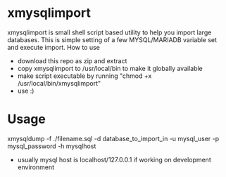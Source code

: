 # xmysqlimport

xmysqlimport is small shell script based utility to help you import large databases. This is simple setting of a few MYSQL/MARIADB variable set and execute import.
How to use
  - download this repo as zip and extract
  - copy xmysqlimport to /usr/local/bin to make it globally available
  - make script executable by running "chmod +x /usr/local/bin/xmysqlimport"
  - use :)

# Usage
xmysqldump -f ./filename.sql -d database_to_import_in -u mysql_user -p mysql_password -h mysqlhost
  - usually mysql host is localhost/127.0.0.1 if working on development environment

